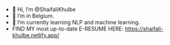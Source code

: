 - 👋 Hi, I’m @ShaifaliKhulbe
- 👀 I’m in Belgium.
- 🌱 I’m currently learning NLP and machine learning.
- FIND MY most up-to-date E-RESUME HERE: https://shaifali-khulbe.netlify.app/




